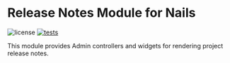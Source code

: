# Release Notes Module for Nails

![license](https://img.shields.io/badge/license-MIT-green.svg)
[![tests](https://github.com/nails/module-release-notes/actions/workflows/build_and_test.yml/badge.svg )](https://github.com/nails/module-release-notes/actions)

This module provides Admin controllers and widgets for rendering project release notes.
